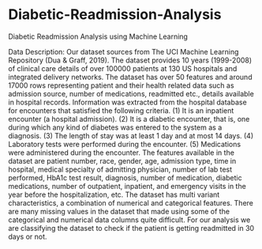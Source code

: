 # Diabetic-Readmission-Analysis
Diabetic Readmission Analysis using Machine Learning

Data Description:
Our dataset sources from The UCI Machine Learning Repository (Dua & Graff, 2019). The dataset provides 10 years (1999-2008) of clinical care details of over 100000 patients at 130 US hospitals and integrated delivery networks. The dataset has over 50 features and around 17000 rows representing patient and their health related data such as admission source, number of medications, readmitted etc., details available in  hospital records. Information was extracted from the hospital database for encounters that satisfied the following criteria.
(1) It is an inpatient encounter (a hospital admission).
(2) It is a diabetic encounter, that is, one during which any kind of diabetes was entered to the system as a diagnosis.
(3) The length of stay was at least 1 day and at most 14 days.
(4) Laboratory tests were performed during the encounter.
(5) Medications were administered during the encounter.
The features available in the dataset are patient number, race, gender, age, admission type, time in hospital, medical specialty of admitting physician, number of lab test performed, HbA1c test result, diagnosis, number of medication, diabetic medications, number of outpatient, inpatient, and emergency visits in the year before the hospitalization, etc.
The dataset has multi variant characteristics, a combination of numerical and categorical features. There are many missing values in the dataset that made using some of the categorical and numerical data columns quite difficult. For our analysis we are classifying the dataset to check if the patient is getting readmitted in 30 days or not.

